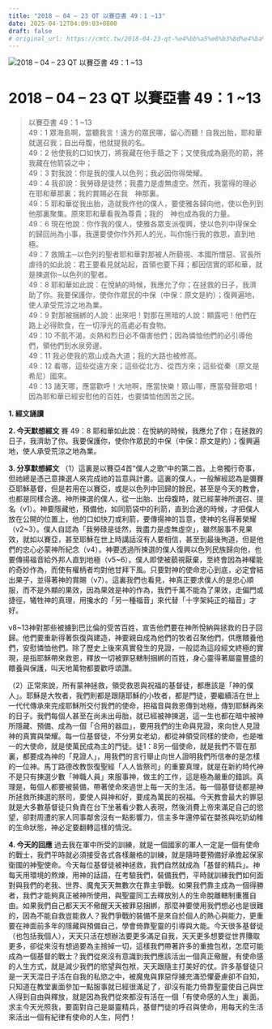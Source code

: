 ```yaml
---
title: "2018 – 04 – 23 QT 以賽亞書 49：1 ~13"
date: 2025-04-12T04:09:03+0800
draft: false
# original_url: https://cmtc.tw/2018-04-23-qt-%e4%bb%a5%e8%b3%bd%e4%ba%9e%e6%9b%b8-49%ef%bc%9a1-13
---
```


![2018 – 04 – 23 QT 以賽亞書 49：1 ~13](/images/qt.jpg   "2018 – 04 – 23 QT 以賽亞書 49：1 ~13")

# 2018 – 04 – 23 QT 以賽亞書 49：1 ~13

> 以賽亞書 49：1 ~13  
> 49：1 眾海島啊，當聽我言！遠方的眾民哪，留心而聽！自我出胎，耶和華就選召我；自出母腹，他就提我的名。  
> 49：2 他使我的口如快刀，將我藏在他手蔭之下；又使我成為磨亮的箭，將我藏在他箭袋之中；  
> 49：3 對我說：你是我的僕人以色列；我必因你得榮耀。  
> 49：4 我卻說：我勞碌是徒然；我盡力是虛無虛空。然而，我當得的理必在耶和華那裏；我的賞賜必在我　神那裏。  
> 49：5 耶和華從我出胎，造就我作他的僕人，要使雅各歸向他，使以色列到他那裏聚集。原來耶和華看我為尊貴；我的　神也成為我的力量。  
> 49：6 現在他說：你作我的僕人，使雅各眾支派復興，使以色列中得保全的歸回尚為小事，我還要使你作外邦人的光，叫你施行我的救恩，直到地極。  
> 49：7 救贖主─以色列的聖者耶和華對那被人所藐視、本國所憎惡、官長所虐待的如此說：君王要看見就站起，首領也要下拜；都因信實的耶和華，就是揀選你─以色列的聖者。  
> 49：8 耶和華如此說：在悅納的時候，我應允了你；在拯救的日子，我濟助了你。我要保護你，使你作眾民的中保（中保：原文是約）；復興遍地，使人承受荒涼之地為業。  
> 49：9 對那被捆綁的人說：出來吧！對那在黑暗的人說：顯露吧！他們在路上必得飲食，在一切淨光的高處必有食物。  
> 49：10 不飢不渴，炎熱和烈日必不傷害他們；因為憐恤他們的必引導他們，領他們到水泉旁邊。  
> 49：11 我必使我的眾山成為大道；我的大路也被修高。  
> 49：12 看哪，這些從遠方來；這些從北方、從西方來；這些從秦（原文是希尼）國來。  
> 49：13 諸天哪，應當歡呼！大地啊，應當快樂！眾山哪，應當發聲歌唱！因為耶和華已經安慰他的百姓，也要憐恤他困苦之民。

**1. 經文誦讀**

**2.  今天默想經文**
賽 49：8 耶和華如此說：在悅納的時候，我應允了你；在拯救的日子，我濟助了你。我要保護你，使你作眾民的中保（中保：原文是約）；復興遍地，使人承受荒涼之地為業。

**3. 分享默想經文**
（1）這裏是以賽亞4首“僕人之歌“中的第二首。上帝獨行奇事，但祂總是憑己意揀選人來完成祂的旨意與計畫。這裏的僕人，一般解經認為是彌賽亞耶穌基督，但是若用在以賽亞，或是以色列中回歸的餘民，甚至是今天的教會，也都是同樣合適。神所揀選的僕人，從一出胎、出母腹時，就已經蒙神所選召、提名（v1）。神要隱藏他，預備他，如同箭袋中的利箭，直到合適的時候，才把僕人放在公開的位置上，他的口如快刀或利箭，要傳揚神的旨意，使神的名得著榮耀（v2\~3）。僕人自認為「我勞碌是徒然，我盡力是虛無虛空」，雖然服事不見果效，就如以賽亞，甚至耶穌在世上時講話沒有人要相信，甚至到最後殉道，但是他們的忠心必蒙神所紀念（v4）。神要透過所揀選的僕人復興以色列民族歸向他，也要傳揚福音給外邦人直到地極（v5\~6）。僕人即使被藐視厭棄，至終會因為神權能的奇妙作為，而使有權柄者均對他甘拜下風。只要對神的使命忠心到底，必定會結出果子，並得著神的賞賜（v7）。這裏我們也看見，神真正要求僕人的是忠心順服，而不是外顯的果效，因為果效是神的作為，我們千萬不能為了果效，走偏門或捷徑，犧牲神的真理，用攙水的「另一種福音」來代替「十字架純正的福音」才好。

v8\~13神對那些被擄到巴比倫的受苦百姓，宣告他們要在神所悅納與拯救的日子回歸。他們要重新得著恢復與建造，神要親自成為他們的牧者召聚他們，供應餵養他們，安慰憐恤他們。除了歷史上後來真實發生的見證，一般認為這段經文終極的實現，是指耶穌帶來救恩，釋放一切被罪惡轄制捆綁的百姓，身心靈得著屬靈豐盛的餵養與保護，叫天地萬物都要歡呼頌讚。

（2）正常來說，所有蒙神拯救，領受救恩與祝福的基督徒，都應該是「神的僕人」。耶穌是大牧者，我們則都是跟隨耶穌的小牧者，都是門徒，要繼續活在世上一代代傳承來完成耶穌所交付我們的使命，把福音與救恩傳到地極，傳到耶穌再來的日子。我們每個人甚至在尚未出母胎，就已經被神揀選，這一生也都在暗中被神所隱藏、預備、成為一個「合用的器皿」，要用我們的生命與見證，來向世人見證神的真實與榮耀。每一位基督徒，不分男女老幼，都從神領受同樣的使命，也是唯一的大使命，就是使萬民成為主的門徒。徒1：8另一個使命，就是我們不管在那裏，都要成為神的「見證人」，用我們的言行舉止向世人證明我們所信奉的是怎樣的一位神。馬丁路德改教恢復聖經「人人皆祭司」的重要真理，就是在新約時代神不是只有揀選少數「神職人員」來服事神，做主的工作，這是極為嚴重的錯誤。真理是，每個人都要被裝備，帶著使命來過世上每一天的生活。每一個基督徒都是神所拯救所揀選的祭司，要使人與神和好，要成為萬民的祝福。今天教會最大的罪惡就是大多數基督徒只負責在台下坐著看少數人表現，然後消費上帝來滿足自己的慾望，卻對周遭的家人同事鄰舍沒有一點影響力，信主多年還停留在嬰孩與吃奶幼稚的生命狀態，神必定要翻轉這樣的情況。

**4. 今天的回應**
過去我在軍中所受的訓練，就是一個國家的軍人一定是一個有使命的戰士，我們平時就必須接受各式各樣嚴格的訓練，就是隨時要預備好承擔起保家衛國的神聖使命。今天每位基督徒被神拯救，我們自然就成為「基督的精兵」。神每天用環境的熬煉，用神的話語，在考驗我們，裝備我們，平時就訓練我們如何面對與我們的老我、世界、魔鬼天天無數次在靠主爭戰。如果我們靠主成為一個得勝者，我們才能夠真正被神所使用，與聖靈同工去釋放別人的生命脫離轄制重獲自由。如果我們自己都天天不儆醒天天被罪惡捆綁，那麼神要使用我們想必也是很難的，因為不能自救豈能救人？我們爭戰的裝備不是來自於個人的熱心與能力，更重要在神面前多年的隱藏與預備自己，學會倚靠聖靈的引導與大能。今天很多基督徒（也包括我個人），天天只活在想辦法要更多滿足自我，天天更多想要從世界賺取更多，卻從來沒有想過要為主捨掉一切，這樣我們帶著許多的重擔包袱，怎麼可能成為一個基督的戰士？我們從來沒有意識到我們應該活出一個真正儆醒，有使命感的人生方式，就是減少我們的慾望與包袱，天天跟隨主打美好的仗。許多基督徒只是一天天混日子活在自我的私慾之中，被魔鬼與罪惡俘擄充滿恐懼憂慮卻不自知，只知道在教堂裏面參加一點服事就已經很滿足了，卻沒有能力倚靠聖靈使自己與世人得到自由與釋放，就是因為我們從來都沒有活在一個「有使命感的人生」裏面。求主今天光照我，要面對自己是屬靈精兵，基督門徒的呼召與使命，用每天的生活來活出一個有紀律有使命的人生，阿們！
